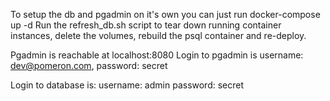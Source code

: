 To setup the db and pgadmin on it's own you can just run docker-compose up -d
Run the refresh_db.sh script to tear down running container instances, delete the volumes, rebuild the psql container and re-deploy.

Pgadmin is reachable at localhost:8080
    Login to pgadmin is username: dev@pomeron.com, password: secret

Login to database is:
    username: admin 
    password: secret